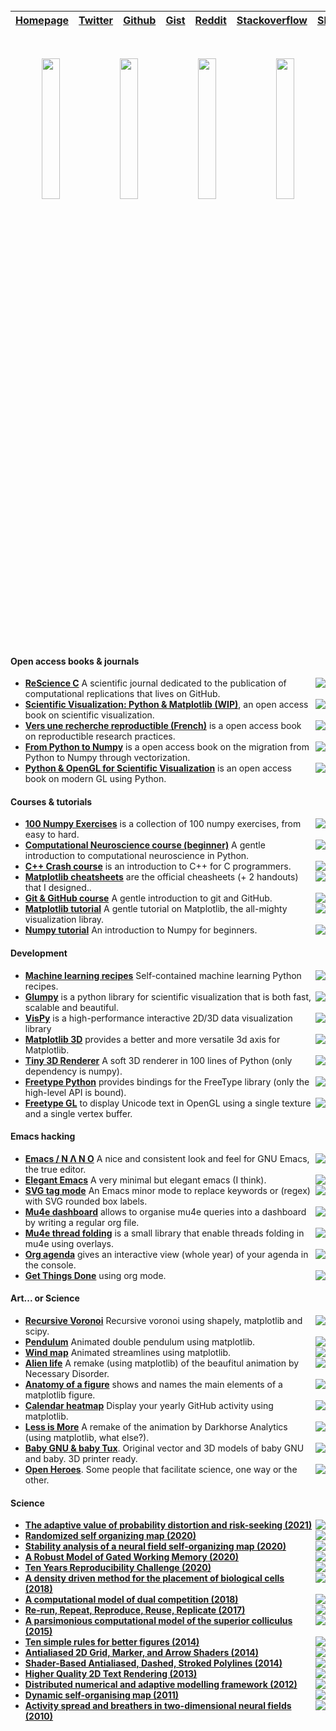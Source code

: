 <br/>
<table align="center">
  <thead>
    <tr>
      <th>
        <a href="https://www.labri.fr/perso/nrougier" rel="nofollow">
          <img src="https://raw.githubusercontent.com/rougier/rougier/master/img/file-text.svg" alt="" style="max-width:100%;">
          Homepage
        </a>
      </th>
      <th>
        <a href="https://twitter.com/NPRougier" rel="nofollow">
          <img src="https://raw.githubusercontent.com/rougier/rougier/master/img/twitter.svg" alt="" style="max-width:100%;">
          Twitter
        </a>
      </th>
      <th>
        <a href="https://github.com/rougier">
          <img src="https://raw.githubusercontent.com/rougier/rougier/master/img/github.svg" alt="" style="max-width:100%;">
          Github
        </a>
      </th>
      <th>
        <a href="https://gist.github.com/rougier">
          <img src="https://raw.githubusercontent.com/rougier/rougier/master/img/github.svg" alt="" style="max-width:100%;">
          Gist
        </a>
      </th>
      <th>
        <a href="https://www.reddit.com/user/Nicolas-Rougier/submitted/?sort=top" rel="nofollow">
          <img src="https://raw.githubusercontent.com/rougier/rougier/master/img/reddit.svg" alt="" style="max-width:100%;">
          Reddit
        </a>
      </th>
      <th>
        <a href="https://stackoverflow.com/users/3348261/nicolas-rougier" rel="nofollow">
          <img src="https://raw.githubusercontent.com/rougier/rougier/master/img/stack.svg" alt="" style="max-width:100%;">
          Stackoverflow
        </a>
      </th>
      <th>
        <a href="https://www.shadertoy.com/user/rougier" rel="nofollow">
          <img src="https://raw.githubusercontent.com/rougier/rougier/master/img/shadertoy.svg" alt="" style="max-width:100%;">
          Shadertoy
        </a>
      </th>
    </tr>
  </thead>
</table>
<br/>

<p align="center">
<a href="https://github.com/rougier/scientific-visualization-book">
    <img src="https://raw.githubusercontent.com/rougier/rougier/master/img/book.png" width="24%"/></a>
<a href="https://github.com/rougier/nano-emacs">
    <img src="https://raw.githubusercontent.com/rougier/rougier/master/img/nano.png" width="24%"/></a>
<a href="https://github.com/rougier/matplotlib-3d">
    <img src="https://raw.githubusercontent.com/rougier/rougier/master/img/3d.png" width="24%"/></a>
<a href="https://www.labri.fr/perso/nrougier/from-python-to-numpy/">
    <img src="https://raw.githubusercontent.com/rougier/rougier/master/img/numpy.png" width="24%"/></a>
</p>

#### Open access books & journals
- <img src="https://img.shields.io/github/stars/ReScience/ReScience?color=ffffff&labelColor=white&label=%E2%98%86&style=flat-square" align="right"/> **[ReScience C](https://rescience.github.io/)** A scientific journal dedicated to the publication of computational replications that lives on GitHub.
- <img src="https://img.shields.io/github/stars/rougier/scientific-visualization-book?color=ffffff&labelColor=white&label=%E2%98%86&style=flat-square" align="right"/> **[Scientific Visualization: Python & Matplotlib (WIP)](https://github.com/rougier/scientific-visualization-book)**, an open access book on scientific visualization.  
- <img src="https://img.shields.io/github/stars/rr-france/bookrr?color=ffffff&labelColor=white&label=%E2%98%86&style=flat-square" align="right"/> **[Vers une recherche reproductible (French)](https://github.com/rr-france/bookrr)** is a open access book on reproductible research practices.
- <img src="https://img.shields.io/github/stars/rougier/from-python-to-numpy?color=ffffff&labelColor=white&label=%E2%98%86&style=flat-square" align="right"/> **[From Python to Numpy](https://www.labri.fr/perso/nrougier/from-python-to-numpy/)** is a open access book on the migration from Python to Numpy through vectorization.
- <img src="https://img.shields.io/github/stars/rougier/python-opengl?color=ffffff&labelColor=white&label=%E2%98%86&style=flat-square" align="right"/> **[Python & OpenGL for Scientific Visualization](https://www.labri.fr/perso/nrougier/python-opengl/)** is an open access book on modern GL using Python.

#### Courses & tutorials
- <img src="https://img.shields.io/github/stars/rougier/numpy-100?color=ffffff&labelColor=white&label=%E2%98%86&style=flat-square" align="right"/> **[100 Numpy Exercises](https://github.com/rougier/numpy-100)** is a collection of 100 numpy exercises, from easy to hard.
- <img src="https://img.shields.io/github/stars/rougier/CNCC-2020?color=ffffff&labelColor=white&label=%E2%98%86&style=flat-square" align="right"/> **[Computational Neuroscience course (beginner)](https://github.com/rougier/CNCC-2020)** A gentle introduction to computational neuroscience in Python.
- <img src="https://img.shields.io/github/stars/rougier/CPP-Crash-Course?color=ffffff&labelColor=white&label=%E2%98%86&style=flat-square" align="right"/> **[C++ Crash course](https://github.com/rougier/CPP-Crash-Course)** is an introduction to C++ for C programmers.
- <img src="https://img.shields.io/github/stars/matplotlib/cheatsheets?color=ffffff&labelColor=white&label=%E2%98%86&style=flat-square" align="right"/> **[Matplotlib cheatsheets](https://github.com/matplotlib/cheatsheets)** are the official cheasheets (+ 2 handouts) that I designed..
- <img src="https://img.shields.io/github/stars/rougier/URFIST-git-course?color=ffffff&labelColor=white&label=%E2%98%86&style=flat-square" align="right"/> **[Git & GitHub course](https://github.com/rougier/URFIST-git-course)** A gentle introduction to git and GitHub.
- <img src="https://img.shields.io/github/stars/rougier/matplotlib-tutorial?color=ffffff&labelColor=white&label=%E2%98%86&style=flat-square" align="right"/> **[Matplotlib tutorial](https://github.com/rougier/matplotlib-tutorial)** A gentle tutorial on Matplotlib, the all-mighty visualization libray.
- <img src="https://img.shields.io/github/stars/rougier/numpy-tutorial?color=ffffff&labelColor=white&label=%E2%98%86&style=flat-square" align="right"/> **[Numpy tutorial](https://github.com/rougier/numpy-tutorial)** An introduction to Numpy for beginners.


#### Development
- <img src="https://img.shields.io/github/stars/rougier/ML-Recipes?color=ffffff&labelColor=white&label=%E2%98%86&style=flat-square" align="right"/> **[Machine learning recipes](https://github.com/rougier/ML-Recipes)** Self-contained machine learning Python recipes.
- <img src="https://img.shields.io/github/stars/glumpy/glumpy?color=ffffff&labelColor=white&label=%E2%98%86&style=flat-square" align="right"/> **[Glumpy](https://glumpy.github.io/)** is a python library for scientific visualization that is both fast, scalable and beautiful.
- <img src="https://img.shields.io/github/stars/vispy/vispy?color=ffffff&labelColor=white&label=%E2%98%86&style=flat-square" align="right"/> **[VisPy](https://github.com/vispy/vispy)** is a high-performance interactive 2D/3D data visualization library 
- <img src="https://img.shields.io/github/stars/rougier/matplotlib-3d?color=ffffff&labelColor=white&label=%E2%98%86&style=flat-square" align="right"/>**[Matplotlib 3D](https://github.com/rougier/matplotlib-3d)**  provides a better and more versatile 3d axis for Matplotlib.
- <img src="https://img.shields.io/github/stars/rougier/tiny-renderer?color=ffffff&labelColor=white&label=%E2%98%86&style=flat-square" align="right"/>**[Tiny 3D Renderer](https://github.com/rougier/tiny-renderer)** A soft 3D renderer in 100 lines of Python (only dependency is numpy).
- <img src="https://img.shields.io/github/stars/rougier/freetype-py?color=ffffff&labelColor=white&label=%E2%98%86&style=flat-square" align="right"/>**[Freetype Python](https://github.com/rougier/freetype-py)** provides bindings for the FreeType library (only the high-level API is bound).
- <img src="https://img.shields.io/github/stars/rougier/freetype-gl?color=ffffff&labelColor=white&label=%E2%98%86&style=flat-square" align="right"/>**[Freetype GL](https://github.com/rougier/freetype-gl)** to display Unicode text in OpenGL using a single texture and a single vertex buffer.

#### Emacs hacking
- <img src="https://img.shields.io/github/stars/rougier/nano-emacs?color=ffffff&labelColor=white&label=%E2%98%86&style=flat-square" align="right"/> **[Emacs / N Λ N O](https://github.com/rougier/nano-emacs)** A nice and consistent look and feel for GNU Emacs, the true editor.
- <img src="https://img.shields.io/github/stars/rougier/elegant-emacs?color=ffffff&labelColor=white&label=%E2%98%86&style=flat-square" align="right"/> **[Elegant Emacs](https://github.com/rougier/elegant-emacs)** A very minimal but elegant emacs (I think). 
- <img src="https://img.shields.io/github/stars/rougier/svg-tag-mode?color=ffffff&labelColor=white&label=%E2%98%86&style=flat-square" align="right"/> **[SVG tag mode](https://github.com/rougier/svg-tag-mode)**  An Emacs
  minor mode to replace keywords or (regex) with SVG rounded box labels.
- <img src="https://img.shields.io/github/stars/rougier/mu4e-dashboard?color=ffffff&labelColor=white&label=%E2%98%86&style=flat-square" align="right"/> **[Mu4e dashboard](https://github.com/rougier/mu4e-dashboard)** allows to organise mu4e queries into a dashboard by writing a regular org file.
- <img src="https://img.shields.io/github/stars/rougier/mu4e-thread-folding?color=ffffff&labelColor=white&label=%E2%98%86&style=flat-square" align="right"/> **[Mu4e thread folding](https://github.com/rougier/mu4e-thread-folding)** is a small library that enable threads folding in mu4e using overlays.
- <img src="https://img.shields.io/github/stars/rougier/agenda?color=ffffff&labelColor=white&label=%E2%98%86&style=flat-square" align="right"/> **[Org agenda](https://github.com/rougier/agenda)** gives an interactive view (whole year) of your agenda in the console.
- <img src="https://img.shields.io/github/stars/rougier/emacs-gtd?color=ffffff&labelColor=white&label=%E2%98%86&style=flat-square" align="right"/> **[Get Things Done](https://github.com/rougier/emacs-gtd)** using org mode.


#### Art... or Science
- <img src="https://img.shields.io/github/stars/rougier/recursive-voronoi?color=ffffff&labelColor=white&label=%E2%98%86&style=flat-square" align="right"/> **[Recursive Voronoi](https://github.com/rougier/recursive-voronoi)** Recursive voronoi using shapely, matplotlib and scipy. 
- <img src="https://img.shields.io/github/stars/rougier/pendulum?color=ffffff&labelColor=white&label=%E2%98%86&style=flat-square" align="right"/> **[Pendulum](https://github.com/rougier/pendulum)** Animated double pendulum using matplotlib.
- <img src="https://img.shields.io/github/stars/rougier/windmap?color=ffffff&labelColor=white&label=%E2%98%86&style=flat-square" align="right"/> **[Wind map](https://github.com/rougier/windmap)** Animated streamlines using matplotlib.
- <img src="https://img.shields.io/github/stars/rougier/alien-life?color=ffffff&labelColor=white&label=%E2%98%86&style=flat-square" align="right"/> **[Alien life](https://github.com/rougier/alien-life)** A remake (using matplotlib) of the beaufitul animation by Necessary Disorder.
- <img src="https://img.shields.io/github/stars/rougier/figure-anatomy?color=ffffff&labelColor=white&label=%E2%98%86&style=flat-square" align="right"/> **[Anatomy of a figure](https://github.com/rougier/figure-anatomy)** shows and names the main elements of a matplotlib figure.
- <img src="https://img.shields.io/github/stars/rougier/calendar-heatmap?color=ffffff&labelColor=white&label=%E2%98%86&style=flat-square" align="right"/> **[Calendar heatmap](https://github.com/rougier/calendar-heatmap)** Display your yearly GitHub activity using matplotlib.
- <img src="https://img.shields.io/github/stars/rougier/less-is-more?color=ffffff&labelColor=white&label=%E2%98%86&style=flat-square" align="right"/> **[Less is More](https://github.com/rougier/less-is-more)** A remake of the animation by Darkhorse Analytics (using matplotlib, what else?).
- <img src="https://img.shields.io/github/stars/rougier/baby-gnu-tux?color=ffffff&labelColor=white&label=%E2%98%86&style=flat-square" align="right"/> **[Baby GNU & baby Tux](https://github.com/rougier/baby-gnu-tux)**. Original vector and 3D models of baby GNU and baby. 3D printer ready.
- <img src="https://img.shields.io/github/stars/rougier/open-heroes?color=ffffff&labelColor=white&label=%E2%98%86&style=flat-square" align="right"/> **[Open Heroes](https://github.com/rougier/open-heroes)**. Some people that facilitate science, one way or the other.


#### Science

- <a href="https://doi.org/10.1098/rstb.2019.0668"><img src="https://img.shields.io/badge/DOI-10.1098%2Frstb.2019.0668-lightgrey" align="right"/></a> **[The adaptive value of probability distortion and risk-seeking (2021)](https://github.com/aureliennioche/EvoProspect)**
- <a href="https://arxiv.org/abs/2011.09534"><img src="https://img.shields.io/badge/arXiv-2011.09534-green" align="right"/></a> **[Randomized self organizing map (2020)](https://github.com/rougier/VSOM)**
- <a href="https://doi.org/10.1186/s13408-020-00097-6"><img src="https://img.shields.io/badge/DOI-10.1186%2Fs13408--020--00097--6-lightgrey" align="right"/></a> **[Stability analysis of a neural field self-organizing map (2020)](https://github.com/rougier/som_stability)**
- <a href="https://doi.org/10.1162/neco_a_01249"><img src="https://img.shields.io/badge/DOI-10.1162%2Fneco__a__01249-lightgrey" align="right"/></a> **[A Robust Model of Gated Working Memory (2020)](https://github.com/rougier/ESN-WM)**
- <a href="https://doi.org/10.5281/zenodo.3886628"><img src="https://img.shields.io/badge/DOI-10.5281%2Fzenodo.3886628-lightgrey" align="right"/></a> **[Ten Years Reproducibility Challenge (2020)](https://github.com/rougier/TYRC-apple)**
- <a href="https://doi.org/10.3389/fninf.2018.00012"><img src="https://img.shields.io/badge/DOI-10.3389%2Ffninf.2018.00012-lightgrey" align="right"/></a> **[A density driven method for the placement of biological cells (2018)](https://github.com/rougier/density-driven)**
- <a href="https://doi.org/10.1523/eneuro.0339-17.2018"><img src="https://img.shields.io/badge/DOI-10.1523%2Feneuro.0339--17.2018%20-lightgrey" align="right"/></a> **[A computational model of dual competition (2018)](https://github.com/rougier/one-critic-two-actors)**
- <a href="https://doi.org/10.3389/fninf.2017.00069"><img src="https://img.shields.io/badge/DOI-0.3389%2Ffninf.2017.00069-lightgrey" align="right"/></a> **[Re-run, Repeat, Reproduce, Reuse, Replicate (2017)](https://github.com/rougier/random-walk)**
- <a href="https://doi.org/10.1007/s00422-015-0660-8"><img src="https://img.shields.io/badge/DOI-10.1007%2Fs00422--015--0660--8-lightgrey" align="right"/></a> **[A parsimonious computational model of the superior colliculus (2015)](https://github.com/rougier/Superior-Colliculus)**
- <a href="https://doi.org/10.1371/journal.pcbi.1003833"><img src="https://img.shields.io/badge/DOI-10.1371%2Fjournal.pcbi.1003833-lightgrey" align="right"/></a> **[Ten simple rules for better figures (2014)](https://github.com/rougier/ten-rules)**
- <a href="http://jcgt.org/published/0003/04/01/"><img src="https://img.shields.io/badge/JCGT-0003%2F04%2F01%2F-orange" align="right"></a>**[Antialiased 2D Grid, Marker, and Arrow Shaders (2014)](https://github.com/rougier/JCGT-2014b)**  
- <a href="http://jcgt.org/published/0002/02/08/"><img src="https://img.shields.io/badge/JCGT-0002%2F02%2F08%2F-orange" align="right"></a>**[Shader-Based Antialiased, Dashed, Stroked Polylines (2014)](https://github.com/rougier/JCGT-2014a)**  
- <a href="http://jcgt.org/published/0002/01/04/"><img src="https://img.shields.io/badge/JCGT-0002%2F01%2F04%2F-orange" align="right"></a>**[Higher Quality 2D Text Rendering (2013)](https://github.com/rougier/JCGT-2013)**  
- <a href="https://doi.org/10.3109/0954898X.2012.721573"><img src="https://img.shields.io/badge/DOI-10.3109%2F0954898X.2012.721573-lightgrey" align="right"/></a> **[Distributed numerical and adaptive modelling framework (2012)](https://github.com/rougier/dana)**
- <a href="https://doi.org/10.1016/j.neucom.2010.06.034"><img src="https://img.shields.io/badge/DOI-10.1016%2Fj.neucom.2010.06.034-lightgrey" align="right"/></a> **[Dynamic self-organising map (2011)](https://github.com/rougier/dynamic-som)**
- <a href="https://doi.org/10.1103/physreve.82.055701"><img src="https://img.shields.io/badge/DOI-10.1103%2Fphysreve.82.055701-lightgrey" align="right"/></a> **[Activity spread and breathers in two-dimensional neural fields (2010)](https://github.com/rougier/delayed-neural-field)**

